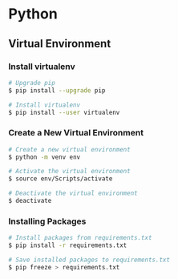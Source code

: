 # Python

## Virtual Environment

### Install virtualenv

```bash
# Upgrade pip
$ pip install --upgrade pip

# Install virtualenv
$ pip install --user virtualenv
```

### Create a New Virtual Environment

```bash
# Create a new virtual environment
$ python -m venv env

# Activate the virtual environment
$ source env/Scripts/activate

# Deactivate the virtual environment
$ deactivate
```

### Installing Packages

```bash
# Install packages from requirements.txt
$ pip install -r requirements.txt

# Save installed packages to requirements.txt
$ pip freeze > requirements.txt
```
